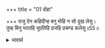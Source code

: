 +++
title = "01 दोहा"

+++
राजु देन कहिदीन्ह बनु मोहि न सो दुख लेसु।  
तुम्ह बिनु भरतहि भूपतिहि प्रजहि प्रचण्ड कलेसु॥55॥  

<details><summary>भावार्थ</summary>

राज्य देने को कहकर वन दे दिया, उसका मुझे लेशमात्र भी दुःख नहीं है। (दुःख तो इस बात का है कि) तुम्हारे बिना भरत को, महाराज को और प्रजा को बडा भारी क्लेश होगा॥55॥  
</details>



